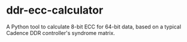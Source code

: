 # ddr-ecc-calculator
A Python tool to calculate 8-bit ECC for 64-bit data, based on a typical Cadence DDR controller's syndrome matrix.
